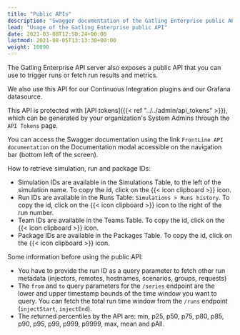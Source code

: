 ```yaml
---
title: "Public APIs"
description: "Swagger documentation of the Gatling Enterprise public API."
lead: "Usage of the Gatling Enterprise public API"
date: 2021-03-08T12:50:24+00:00
lastmod: 2021-08-05T13:13:30+00:00
weight: 10090
---
```


The Gatling Enterprise API server also exposes a public API that you can use to trigger runs or fetch run results and metrics.

We also use this API for our Continuous Integration plugins and our Grafana datasource.

This API is protected with [API tokens]({{< ref "../../admin/api_tokens" >}}), which can be generated by your organization's System Admins through the `API Tokens` page.

You can access the Swagger documentation using the link `FrontLine API documentation` on the Documentation modal accessible on the navigation bar (bottom left of the screen).

How to retrieve simulation, run and package IDs:

- Simulation IDs are available in the Simulations Table, to the left of the simulation name. To copy the id, click on the {{< icon clipboard >}} icon.
- Run IDs are available in the Runs Table: `Simulations > Runs history`. To copy the id, click on the {{< icon clipboard >}} icon to the right of the run number.
- Team IDs are available in the Teams Table. To copy the id, click on the {{< icon clipboard >}} icon.
- Package IDs are available in the Packages Table. To copy the id, click on the {{< icon clipboard >}} icon.

Some information before using the public API:

- You have to provide the run ID as a query parameter to fetch other run metadata (injectors, remotes, hostnames, scenarios, groups, requests)
- The `from` and `to` query parameters for the `/series` endpoint are the lower and upper timestamp bounds of the time window you want to query. You can fetch the total run time window from the `/runs` endpoint (`injectStart`, `injectEnd`).
- The returned percentiles by the API are: min, p25, p50, p75, p80, p85, p90, p95, p99, p999, p9999, max, mean and pAll.
